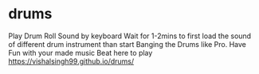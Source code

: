# drums
Play Drum Roll Sound by keyboard
Wait for 1-2mins to first load the sound of different drum instrument than start Banging the Drums like Pro.
Have Fun with your made music  Beat here to play  https://vishalsingh99.github.io/drums/
